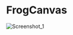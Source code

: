 # FrogCanvas

![Screenshot_1](https://github.com/KovacevicAleksa/FrogCanvas/assets/48535139/58547dcf-6d44-48af-abec-e51a9ff613db)
